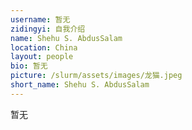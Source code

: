 ```yaml
---
username: 暂无
zidingyi: 自我介绍
name: Shehu S. AbdusSalam
location: China
layout: people
bio: 暂无
picture: /slurm/assets/images/龙猫.jpeg
short_name: Shehu S. AbdusSalam
---
```


暂无
